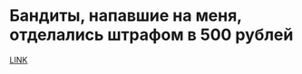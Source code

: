 # Бандиты, напавшие на меня, отделались штрафом в 500 рублей



[LINK](https://varlamov.ru/2357058.html)